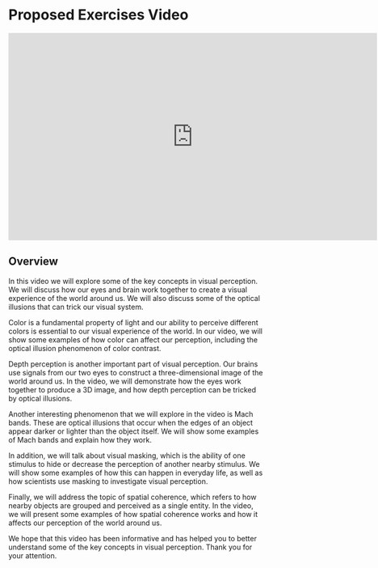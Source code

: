 # Proposed Exercises Video

<!-- layouts/shortcodes/iframe.html -->
<iframe src="https://www.youtube.com/embed/HtNVcBG2AoM" width="730" height="410" frameborder="0" allowfullscreen></iframe>

## Overview
In this video we will explore some of the key concepts in visual perception. We will discuss how our eyes and brain work together to create a visual experience of the world around us. We will also discuss some of the optical illusions that can trick our visual system.

Color is a fundamental property of light and our ability to perceive different colors is essential to our visual experience of the world. In our video, we will show some examples of how color can affect our perception, including the optical illusion phenomenon of color contrast.

Depth perception is another important part of visual perception. Our brains use signals from our two eyes to construct a three-dimensional image of the world around us. In the video, we will demonstrate how the eyes work together to produce a 3D image, and how depth perception can be tricked by optical illusions.

Another interesting phenomenon that we will explore in the video is Mach bands. These are optical illusions that occur when the edges of an object appear darker or lighter than the object itself. We will show some examples of Mach bands and explain how they work.

In addition, we will talk about visual masking, which is the ability of one stimulus to hide or decrease the perception of another nearby stimulus. We will show some examples of how this can happen in everyday life, as well as how scientists use masking to investigate visual perception.

Finally, we will address the topic of spatial coherence, which refers to how nearby objects are grouped and perceived as a single entity. In the video, we will present some examples of how spatial coherence works and how it affects our perception of the world around us.

We hope that this video has been informative and has helped you to better understand some of the key concepts in visual perception. Thank you for your attention.